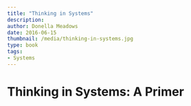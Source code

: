 ```yaml
---
title: "Thinking in Systems"
description: 
author: Donella Meadows
date: 2016-06-15
thumbnail: /media/thinking-in-systems.jpg
type: book
tags:
- Systems
---
```


# Thinking in Systems: A Primer


